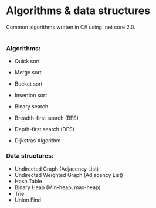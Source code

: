 # Algorithms & data structures

Common algorithms written in C# using .net core 2.0. <br/>
<br/>
### Algorithms:
- Quick sort
- Merge sort
- Bucket sort
- Insertion sort

- Binary search

- Breadth-first search (BFS)
- Depth-first search (DFS)
- Dijkstras Algorithm

### Data structures:

- Undirected Graph (Adjacency List)
- Undirected Weighted Graph (Adjacency List)
- Hash Table
- Binary Heap (Min-heap, max-heap)
- Trie
- Union Find

